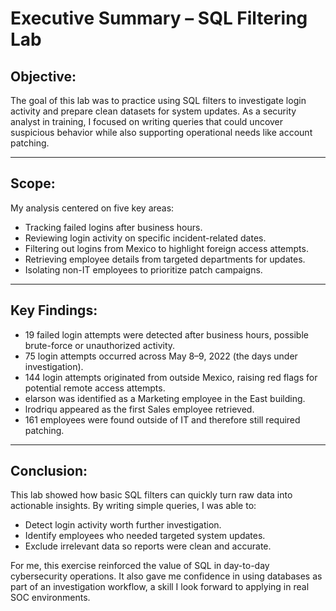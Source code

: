 # Executive Summary – SQL Filtering Lab

## Objective:
The goal of this lab was to practice using SQL filters to investigate login activity and prepare clean datasets for system updates. As a security analyst in training, I focused on writing queries that could uncover suspicious behavior while also supporting operational needs like account patching.

---

## Scope:

My analysis centered on five key areas:
- Tracking failed logins after business hours.
- Reviewing login activity on specific incident-related dates.
- Filtering out logins from Mexico to highlight foreign access attempts.
- Retrieving employee details from targeted departments for updates.
- Isolating non-IT employees to prioritize patch campaigns.

---

## Key Findings:

- 19 failed login attempts were detected after business hours, possible brute-force or unauthorized activity.
- 75 login attempts occurred across May 8–9, 2022 (the days under investigation).
- 144 login attempts originated from outside Mexico, raising red flags for potential remote access attempts.
- elarson was identified as a Marketing employee in the East building.
- lrodriqu appeared as the first Sales employee retrieved.
- 161 employees were found outside of IT and therefore still required patching.

---

## Conclusion:

This lab showed how basic SQL filters can quickly turn raw data into actionable insights. By writing simple queries, I was able to:
- Detect login activity worth further investigation.
- Identify employees who needed targeted system updates.
- Exclude irrelevant data so reports were clean and accurate.

For me, this exercise reinforced the value of SQL in day-to-day cybersecurity operations. It also gave me confidence in using databases as part of an investigation workflow, a skill I look forward to applying in real SOC environments.
